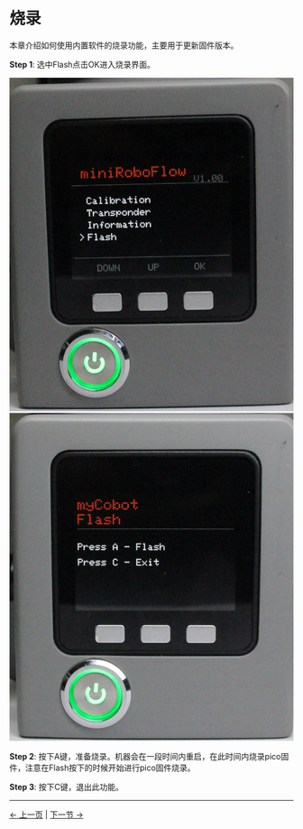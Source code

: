 # 烧录

本章介绍如何使用内置软件的烧录功能，主要用于更新固件版本。

**Step 1**: 选中Flash点击OK进入烧录界面。

![pic](../../../resources/4-FunctionsAndApplications/5-BasicFunctions/5.1-SystemInstructionsForUse/resources/mainFlash.jpg)
![pic](../../../resources/4-FunctionsAndApplications/5-BasicFunctions/5.1-SystemInstructionsForUse/resources/Flash.jpg)

**Step 2**: 按下A键，准备烧录。机器会在一段时间内重启，在此时间内烧录pico固件，注意在Flash按下的时候开始进行pico固件烧录。

**Step 3**: 按下C键，退出此功能。

---

[← 上一页](./5.1.5-information.md) | [下一节 →](../5.2-SoftwareUsageInstructions/README.md)